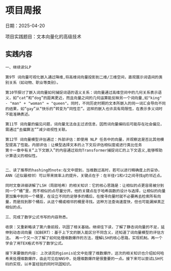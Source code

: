 # 项目周报

日期：2025-04-20

项目实践题目：文本向量化的高级技术

## 实践内容
    一、继续读SLP
    
    第9节 词向量可视化嵌入通过降维,将高维词向量投影到二维/三维空间，直观展示词语间的类别关系（如动物、职业等类别）。
    
    第10节探讨了嵌入词向量如何捕捉词语的语义关系：词向量通过高维空间中的几何关系表示语义，如“cat”和“dog”的距离更近，而且向量之间的几何运算能反映另一个词向量,如"king" - "man" + "woman" ≈ "queen"。同时，不同历史时期的文本所嵌入的同一词汇会导向不同的结果，如“gay”从“快乐的”转变为“同性恋”。这样的嵌入也许具有局限性，在表示多义词时不能准确表述。
    
    第11节 词向量的偏见问题，词向量无法自主过滤信息，因而词向量编码后可能存在社会偏见，需通过“去偏算法“”减少歧视性关联。
    
    第12节 词向量模型评估通过：外部评估：即使用 NLP 任务中的向量，并观察这是否比其他模型提高了性能。内部评估：让模型选择文本的上下文后评估相似度或进行类比任务
    第十一章中有关“上下文嵌入”的内容通过双向Transformer捕捉词汇的上下文语义,能够帮助计算语义的相似性。


    二、读了推荐的hashing的note:在文中提到，当维数过高时，若可以进行精确度上的妥协，ANN（近似最相邻）可以带来效率上的提升，关键点在于：在半径r1和r2之间寻找q的邻近点。
    
    同时文章详细讲解了LSH（局部哈希）的相关知识：它的核心思路是：让相似的点更容易被分到同一个“桶”里，而不相似的点尽量分开。他的关键点在于哈希函数的设计与选择，让相似的向量更加集中到同一个桶里，在设立不同的足够多的桶后，在搜寻向量时就不必要再去检索所有向量，而是找到那个桶后，从这个桶或相邻的桶里寻找。这种方法查询速度快，但也可能漏掉真正相似的点。

    三、完成了数学公式书写的内容熟悉。

    收获：又重新略读了第六章前段，巩固了相关基础。继续往下读，了解了静态词向量的不足，延伸到动态词向量（如BERT）：基于上下文的嵌入能区分不同含义，还知道了词向量模型的评估方法。 再一个又一次了解了如何处理维数爆炸的方法，理解LSH的核心思路，实现机制。再一个学会了用TEX格式书写了数学公式。

    接下来要做的内容: 上次读完的gionis论文中处理了维数爆炸，这次的相关知识也介绍如何哈希来处理维数爆炸，由此可见在NNS中，处理维数爆炸是很重要的一点。接下来可以尝试LSH代码的实现，以丰富经验的同时巩固知识。


```python

```
